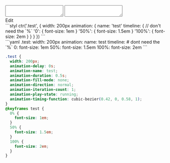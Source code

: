 <div data-size="475" class="code-cont" data-example="timeline-unit-notation">
    <div class="code">
        <div class="code-wrap">
            <textarea id="stylus"></textarea>
            <textarea id="css"></textarea>
            <div class="edit-code">
                <span>Edit</span>
            </div>
        </div>
    </div>
</div>


<div data-size="475" data-examples="stylus"></div>
```styl
ctr('.test', {
  width: 200px
  animation: {
    name: 'test'
    timeline: {
      // don't need the `%`
      '0': {
        font-size: 1em
      }
      '50%': {
        font-size: 1.5em
      }
      '100%': {
        font-size: 2em
      }
    }
  }
})
```

<div data-size="475" data-examples="yaml"></div>
```yaml
.test:
  width: 200px
  animation:
    name: test
    timeline:
      # dont need the `%`
      0:
        font-size: 1em
      50%:
        font-size: 1.5em
      100%:
        font-size: 2em
```

```css
.test {
  width: 200px;
  animation-delay: 0s;
  animation-name: test;
  animation-duration: 0.5s;
  animation-fill-mode: none;
  animation-direction: normal;
  animation-iteration-count: 1;
  animation-play-state: running;
  animation-timing-function: cubic-bezier(0.42, 0, 0.58, 1);
}
@keyframes test {
  0% {
    font-size: 1em;
  }
  50% {
    font-size: 1.5em;
  }
  100% {
    font-size: 2em;
  }
}
```
<div class="cf"></div>
